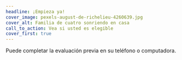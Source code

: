 ```yaml
---
headline: ¡Empieza ya!
cover_image: pexels-august-de-richelieu-4260639.jpg
cover_alt: Familia de cuatro sonriendo en casa
call_to_action: Vea si usted es elegible
cover_first: true
---
```

Puede completar la evaluación previa en su teléfono o computadora.